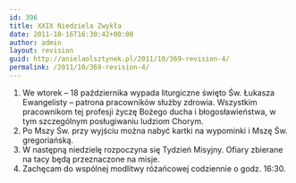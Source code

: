 ```yaml
---
id: 396
title: XXIX Niedziela Zwykła
date: 2011-10-16T16:30:42+00:00
author: admin
layout: revision
guid: http://anielaolsztynek.pl/2011/10/369-revision-4/
permalink: /2011/10/369-revision-4/
---
```

  1. We wtorek &#8211; 18 października wypada liturgiczne święto Św. Łukasza Ewangelisty &#8211; patrona pracowników służby zdrowia. Wszystkim pracownikom tej profesji życzę Bożego ducha i błogosławieństwa, w tym szczególnym posługiwaniu ludziom Chorym.
  2. Po Mszy Św. przy wyjściu można nabyć kartki na wypominki i Mszę Św. gregoriańską.
  3. W następną niedzielę rozpoczyna się Tydzień Misyjny. Ofiary zbierane na tacy będą przeznaczone na misje.
  4. Zachęcam do wspólnej modlitwy różańcowej codziennie o godz. 16:30.